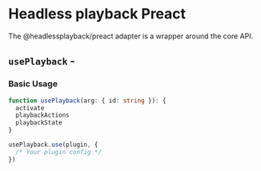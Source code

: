 <script setup>
import BundleSize from '../../components/BundleSize.vue'
</script>

# Headless playback Preact

The @headlessplayback/preact adapter is a wrapper around the core API.

## `usePlayback` - <BundleSize func="usePlayback" pkg="@headlessplayback/preact" />

### Basic Usage

```ts
function usePlayback(arg: { id: string }): {
  activate
  playbackActions
  playbackState
}

usePlayback.use(plugin, {
  /* Your plugin config */
})
```
